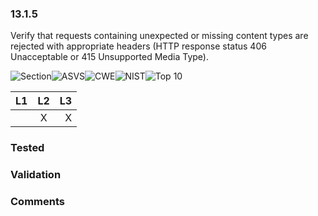 ### 13.1.5 
Verify that requests containing unexpected or missing content types are rejected with appropriate headers (HTTP response status 406 Unacceptable or 415 Unsupported Media Type).

![Section](https://img.shields.io/badge/V13-green.svg)![ASVS](https://img.shields.io/badge/ASVS-13.1.5-blue.svg)![CWE](https://img.shields.io/badge/CWE--red.svg)![NIST](https://img.shields.io/badge/NIST--important.svg)![Top 10](https://img.shields.io/badge/--lightgray.svg)

| L1| L2| L3|
| --|:--:|-:|
|  | X | X |

### Tested

### Validation

### Comments

        